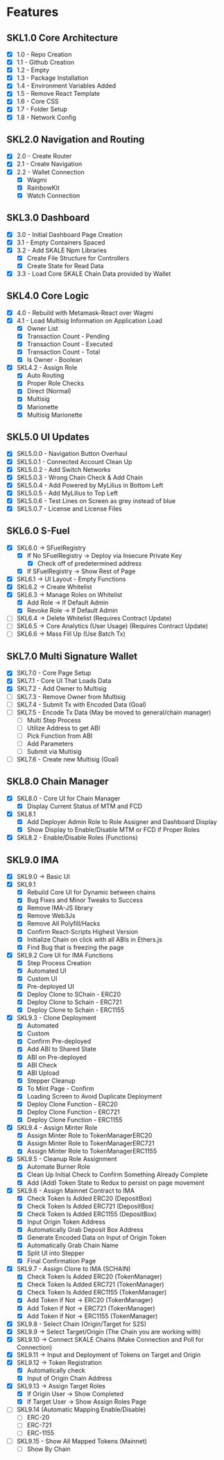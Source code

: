 # Features

## SKL1.0 Core Architecture
- [x] 1.0 - Repo Creation
- [x] 1.1 - Github Creation
- [x] 1.2 - Empty
- [x] 1.3 - Package Installation
- [x] 1.4 - Environment Variables Added
- [x] 1.5 - Remove React Template
- [x] 1.6 - Core CSS
- [x] 1.7 - Folder Setup
- [x] 1.8 - Network Config

## SKL2.0 Navigation and Routing
- [x] 2.0 - Create Router
- [x] 2.1 - Create Navigation
- [x] 2.2 - Wallet Connection
    - [x] Wagmi
    - [x] RainbowKit
    - [x] Watch Connection

## SKL3.0 Dashboard
- [x] 3.0 - Initial Dashboard Page Creation
- [x] 3.1 - Empty Containers Spaced
- [x] 3.2 - Add SKALE Npm Libraries
    - [x] Create File Structure for Controllers
    - [x] Create State for Read Data
- [x] 3.3 - Load Core SKALE Chain Data provided by Wallet

## SKL4.0 Core Logic
- [x] 4.0 - Rebuild with Metamask-React over Wagmi
- [x] 4.1 - Load Multisig Information on Application Load
    - [x]  Owner List
    - [x]  Transaction Count - Pending
    - [x]  Transaction Count - Executed
    - [x]  Transaction Count - Total
    - [x]  Is Owner - Boolean
- [x] SKL4.2 - Assign Role
    - [x]  Auto Routing
    - [x]  Proper Role Checks
    - [x]  Direct (Normal)
    - [x]  Multisig
    - [x]  Marionette
    - [x]  Multisig Marionette

## SKL5.0 UI Updates
- [x]  SKL5.0.0 - Navigation Button Overhaul
- [x]  SKL5.0.1 - Connected Account Clean Up
- [x]  SKL5.0.2 - Add Switch Networks
- [x]  SKL5.0.3 - Wrong Chain Check & Add Chain
- [x]  SKL5.0.4 - Add Powered by MyLilius in Bottom Left
- [x]  SKL5.0.5 - Add MyLilius to Top Left
- [x]  SKL5.0.6 - Test Lines on Screen as grey instead of blue
- [x]  SKL5.0.7 - License and License Files

## SKL6.0 S-Fuel
- [x]  SKL6.0 → SFuelRegistry
    - [x]  If No SFuelRegistry → Deploy via Insecure Private Key
        - [x]  Check off of predetermined address
    - [x]  If SFuelRegistry → Show Rest of Page
- [x]  SKL6.1 → UI Layout - Empty Functions
- [x]  SKL6.2 → Create Whitelist
- [x]  SKL6.3 → Manage Roles on Whitelist
    - [x]  Add Role → If Default Admin
    - [x]  Revoke Role → If Default Admin
- [ ]  SKL6.4 → Delete Whitelist (Requires Contract Update)
- [ ]  SKL6.5 → Core Analytics (User Usage) (Requires Contract Update)
- [ ]  SKL6.6 → Mass Fill Up (Use Batch Tx)

## SKL7.0 Multi Signature Wallet
- [x]  SKL7.0 - Core Page Setup
- [x]  SKL7.1 - Core UI That Loads Data
- [x]  SKL7.2 - Add Owner to Multisig
- [ ]  SKL7.3 - Remove Owner from Multisig
- [ ]  SKL7.4 - Submit Tx with Encoded Data (Goal)
- [ ]  SKL7.5 - Encode Tx Data (May be moved to general/chain manager)
    - [ ]  Multi Step Process
    - [ ]  Utilize Address to get ABI
    - [ ]  Pick Function from ABI
    - [ ]  Add Parameters
    - [ ]  Submit via Multisig
- [ ]  SKL7.6 - Create new Multisig (Goal)

## SKL8.0 Chain Manager
- [x]  SKL8.0 - Core UI for Chain Manager
    - [x]  Display Current Status of MTM and FCD
- [x]  SKL8.1
    - [x]  Add Deployer Admin Role to Role Assigner and Dashboard Display
    - [x]  Show Display to Enable/Disable MTM or FCD if Proper Roles
- [x]  SKL8.2 - Enable/Disable Roles (Functions)

## SKL9.0 IMA
- [x]  SKL9.0 → Basic UI
- [x]  SKL9.1
    - [x]  Rebuild Core UI for Dynamic between chains
    - [x]  Bug Fixes and Minor Tweaks to Success
    - [x]  Remove IMA-JS library
    - [x]  Remove Web3Js
    - [x]  Remove All Polyfill/Hacks
    - [x]  Confirm React-Scripts Highest Version
    - [x]  Initialize Chain on click with all ABIs in Ethers.js
    - [x]  Find Bug that is freezing the page
- [x]  SKL9.2 Core UI for IMA Functions
    - [x]  Step Process Creation
    - [x]  Automated UI
    - [x]  Custom UI
    - [x]  Pre-deployed UI
    - [x]  Deploy Clone to SChain - ERC20
    - [x]  Deploy Clone to Schain - ERC721
    - [x]  Deploy Clone to Schain - ERC1155
- [x]  SKL9.3 - Clone Deployment
    - [x]  Automated
    - [x]  Custom
    - [x]  Confirm Pre-deployed
    - [x]  Add ABI to Shared State
    - [x]  ABI on Pre-deployed
    - [x]  ABI Check
    - [x]  ABI Upload
    - [x]  Stepper Cleanup
    - [x]  To Mint Page - Confirm
    - [x]  Loading Screen to Avoid Duplicate Deployment
    - [x]  Deploy Clone Function - ERC20
    - [x]  Deploy Clone Function - ERC721
    - [x]  Deploy Clone Function - ERC1155
- [x]  SKL9.4 - Assign Minter Role
    - [x]  Assign Minter Role to TokenManagerERC20
    - [x]  Assign Minter Role to TokenManagerERC721
    - [x]  Assign Minter Role to TokenManagerERC1155
- [x]  SKL9.5 - Cleanup Role Assignment
    - [x]  Automate Burner Role
    - [x]  Clean Up Initial Check to Confirm Something Already Complete
    - [x]  Add (Add) Token State to Redux to persist on page movement
- [x]  SKL9.6 - Assign Mainnet Contract to IMA
    - [x]  Check Token Is Added ERC20 (DepositBox)
    - [x]  Check Token Is Added ERC721 (DepositBox)
    - [x]  Check Token Is Added ERC1155 (DepositBox)
    - [x]  Input Origin Token Address
    - [x]  Automatically Grab Deposit Box Address
    - [x]  Generate Encoded Data on Input of Origin Token
    - [x]  Automatically Grab Chain Name
    - [x]  Split UI into Stepper
    - [x]  Final Confirmation Page
- [x]  SKL9.7 - Assign Clone to IMA (SCHAIN)
    - [x]  Check Token Is Added ERC20 (TokenManager)
    - [x]  Check Token Is Added ERC721 (TokenManager)
    - [x]  Check Token Is Added ERC1155 (TokenManager)
    - [x]  Add Token if Not → ERC20 (TokenManager)
    - [x]  Add Token if Not → ERC721 (TokenManager)
    - [x]  Add Token if Not → ERC1155 (TokenManager)
- [x]  SKL9.8 - Select Chain (Origin/Target for S2S)
- [x]  SKL9.9 → Select Target/Origin (The Chain you are working with)
- [x]  SKL9.10 → Connect SKALE Chains (Make Connection and Poll for Connection)
- [x]  SKL9.11 → Input and Deployment of Tokens on Target and Origin
- [x]  SKL9.12 → Token Registration
    - [x]  Automatically check
    - [x]  Input of Origin Chain Address
- [x]  SKL9.13 → Assign Target Roles
    - [x]  If Origin User → Show Completed
    - [x]  If Target User → Show Assign Roles Page
- [ ]  SKL9.14 (Automatic Mapping Enable/Disable)
    - [ ]  ERC-20
    - [ ]  ERC-721
    - [ ]  ERC-1155
- [ ]  SKL9.15 - Show All Mapped Tokens (Mainnet)
    - [ ]  Show By Chain